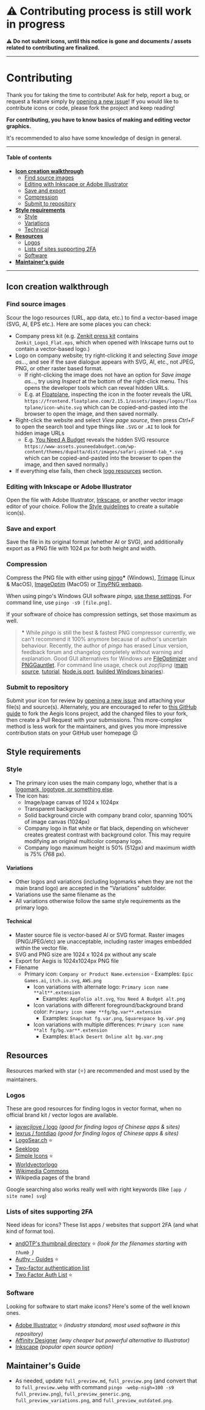 # ⚠ Contributing process is still work in progress
**⚠ Do not submit icons, until this notice is gone and documents / assets related to contributing are finalized.**

----

# Contributing
Thank you for taking the time to contribute! Ask for help, report a bug, or request a feature simply by [opening a new issue](https://github.com/krisu5/aegis-icons/issues)! If you would like to contribute icons or code, please fork the project and keep reading!

**For contributing, you have to know basics of making and editing vector graphics.**

It's recommended to also have some knowledge of design in general.

---

#### Table of contents
- [**Icon creation walkthrough**](#icon-creation-walkthrough)
  - [Find source images](#find-source-images)
  - [Editing with Inkscape or Adobe Illustrator](#editing-with-inkscape-or-adobe-illustrator)
  - [Save and export](#save-and-export)
  - [Compression](#compression)
  - [Submit to repository](#submit-to-repository)
- [**Style requirements**](#style-requirements)
  - [Style](#style)
  - [Variations](#variations)
  - [Technical](#technical)
- [**Resources**](#resources)
  - [Logos](#logos)
  - [Lists of sites supporting 2FA](#lists-of-sites-supporting-2fa)
  - [Software](#software)
- [**Maintainer's guide**](#maintainers-guide)

---

## Icon creation walkthrough

### Find source images
Scour the logo resources (URL, app data, etc.) to find a vector-based image (SVG, AI, EPS etc.). Here are some places you can check:
- Company press kit (e.g. [Zenkit press kit](https://zenkit.com/en/press-kit/) contains `Zenkit_Logo1_Flat.eps`, which when opened with Inkscape turns out to contain a vector-based logo.)
- Logo on company website; try right-clicking it and selecting *Save image as...*, and see if the save dialogue appears with SVG, AI, etc., not JPEG, PNG, or other raster based format.
  - If right-clicking the image does not have an option for *Save image as...*, try using *Inspect* at the bottom of the right-click menu. This opens the developer tools which can reveal hidden URLs.
  - E.g. at [Floatplane](https://www.floatplane.com), inspecting the icon in the footer reveals the URL `https://frontend.floatplane.com/2.15.1/assets/images/logos/floatplane/icon-white.svg` which can be copied-and-pasted into the browser to open the image, and then saved normally.
- Right-click the website and select *View page source*, then press *Ctrl+F* to open the search tool and type things like `.SVG` or `.AI` to look for hidden image URLs 
  - E.g. [You Need A Budget](https://www.youneedabudget.com) reveals the hidden SVG resource `https://www-assets.youneedabudget.com/wp-content/themes/dupatta/dist/images/safari-pinned-tab_*.svg` which can be copied-and-pasted into the browser to open the image, and then saved normally.)
- If everything else fails, then check [logo resources](#logos) section.

### Editing with Inkscape or Adobe Illustrator
Open the file with Adobe Illustrator, [Inkscape](https://inkscape.org), or another vector image editor of your choice. Follow the [Style guidelines](#style-guidelines) to create a suitable icon(s).

### Save and export
Save the file in its original format (whether AI or SVG), and additionally export as a PNG file with 1024 px for both height and width.

### Compression
Compress the PNG file with either using [pingo](https://css-ig.net/pingo)<b>*</b> (Windows), [Trimage](https://trimage.org/) (Linux & MacOS), [ImageOptim](https://imageoptim.com/mac) (MacOS) or [TinyPNG webapp](https://tinypng.com/).

When using pingo's Windows GUI software *pinga*, [use these settings](https://user-images.githubusercontent.com/3540275/80963782-52ef5f80-8e18-11ea-8dbe-fc1c58fa81e4.png). For command line, use `pingo -s9 [file.png]`.

If your software of choice has compression settings, set those  maximum as well.

> <b>*</b> While *pingo* is still the best & fastest PNG compressor currently, we can't recommend it 100% anymore because of author's uncertain behaviour. Recently, the author  of *pingo* has erased Linux version, feedback forum and changelog completely without warning and explanation. Good GUI alternatives for Windows are [FileOptimizer](https://sourceforge.net/projects/nikkhokkho/files/FileOptimizer/) and [PNGGauntlet](https://pnggauntlet.com/). For command line usage, check out *zopflipng* ([main source](https://github.com/google/zopfli), [tutorial](https://ariya.io/2016/06/using-zopfli-to-optimize-png-images), [Node.js port](https://github.com/pierreinglebert/node-zopfli), [builded Windows binaries](https://github.com/garyzyg/zopfli-windows/releases)).

### Submit to repository
Submit your icon for review by [opening a new issue](https://github.com/krisu5/aegis-icons/issues) and attaching your file(s) and source(s). Alternately, you are encouraged to refer to [this GitHub guide](https://guides.github.com/activities/contributing-to-open-source) to fork the Aegis Icons project, add the changed files to your fork, then create a Pull Request with your submissions. This more-complex method is less work for the maintainers, and gives you more impressive contribution stats on your GitHub user homepage 😉

## Style requirements

### Style
- The primary icon uses the main company logo, whether that is a [logomark, logotype, or something else](https://blog.designcrowd.com/article/997/logo-logomark-logotype-whats-the-difference-and-what-do-you-need).
- The icon has:
  - Image/page canvas of 1024 x 1024px
  - Transparent background
  - Solid background circle with company brand color, spanning 100% of image canvas (1024px)
  - Company logo in flat white or flat black, depending on whichever creates greatest contrast with background color. This may require modifying an original multicolor company logo.
  - Company logo maximum height is 50% (512px) and maximum width is 75% (768 px).

#### Variations
- Other logos and variations (including logomarks when they are not the main brand logo) are accepted in the "Variations" subfolder.
- Variations use the same filename as the
- All variations otherwise follow the same style requirements as the primary logo.

#### Technical
  - Master source file is vector-based AI or SVG format. Raster images (PNG/JPEG/etc) are unacceptable, including raster images embedded within the vector file.
  - SVG and PNG size are 1024 x 1024 px without any scale
  - Export for Aegis is 1024x1024px PNG file
  - Filename
    - Primary icon: `Company or Product Name.extension`
          - Examples: `Epic Games.ai`, `itch.io.svg`, `AWS.png`
        - Icon variations with alternate logo: `Primary icon name **alt**.extension`
          - Examples: `AppFolio alt.svg`, `You Need A Budget alt.png`
        - Icon variations with different foreground/background brand color: `Primary icon name **fg/bg.var**.extension`
          - Examples: `Snapchat fg.var.png`, `Squarespace bg.var.png`
        - Icon variations with multiple differences: `Primary icon name **alt fg/bg.var**.extension`
          - Examples: `Black Desert Online alt bg.var.png`

## Resources
Resources marked with star (⭐) are recommended and most used by the maintainers.

### Logos
These are good resources for finding logos in vector format, when no official brand kit / vector logos are available.

- [jaywcjlove / logo](https://github.com/jaywcjlove/logo/tree/master/img) *(good for finding logos of Chinese apps & sites)*
- [lexrus / fontdiao](https://github.com/lexrus/fontdiao/tree/master/svg) *(good for finding logos of Chinese apps & sites)*
- [LogoSear.ch](https://logosear.ch/) ⭐
- [Seeklogo](https://seeklogo.com/)
- [Simple Icons](https://simpleicons.org/) ⭐
- [Worldvectorlogo](https://worldvectorlogo.com/)
- [Wikimedia Commons](https://commons.wikimedia.org/wiki/Main_Page)
- Wikipedia pages of the brand

Google searching also works really well with right keywords (like `[app / site name] svg`)

### Lists of sites supporting 2FA
Need ideas for icons? These list apps / websites that support 2FA (and what kind of format too).

- [andOTP's thumbnail directory](https://github.com/andOTP/andOTP/tree/master/app/src/main/res/drawable) ⭐ *(look for the filenames starting with `thumb_`)*
- [Authy - Guides](https://authy.com/guides/) ⭐
- [Two-factor authentication list](https://evanhahn.com/2fa/)
- [Two Factor Auth List](https://twofactorauth.org/) ⭐

### Software
Looking for software to start make icons? Here's some of the well known ones.

- [Adobe Illustrator](https://www.adobe.com/products/illustrator.html) ⭐ *(industry standard, most used software in this repository)*
- [Affinity Designer](https://affinity.serif.com/en-gb/designer/) *(way cheaper but powerful alternative to Illustrator)*
- [Inkscape](https://inkscape.org/) *(popular open source option)*


## Maintainer's Guide
  - As needed, update `full_preview.md`,  `full_preview.png` (and convert that to `full_preview.webp` with command `pingo -webp-nigh=100 -s9 full_preview.png`), `full_preview_generic.png`, `full_preview_variations.png`, and `full_preview_outdated.png`.
